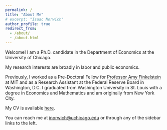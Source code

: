 ```yaml
---
permalink: /
title: "About Me"
# excerpt: "Isaac Norwich"
author_profile: true
redirect_from: 
  - /about/
  - /about.html
---
```


Welcome! I am a Ph.D. candidate in the Department of Economics at the University of Chicago. 

My research interests are broadly in labor and public economics.

Previously, I worked as a Pre-Doctoral Fellow for [Professor Amy Finkelstein](https://economics.mit.edu/people/faculty/amy-finkelstein) at MIT and as a Research Assistant at the Federal Reserve Board in Washington, D.C. I graduated from Washington University in St. Louis with a degree in Economics and Mathematics and am originally from New York City.

My CV is available [here](/files/pdf/Norwich_CV.pdf).

You can reach me at [inorwich@uchicago.edu](mailto:inorwich@uchicago.edu) or through any of the sidebar links to the left.
